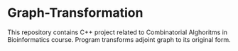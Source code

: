 # Graph-Transformation

This repository contains C++ project related to Combinatorial Alghoritms in Bioinformatics course. Program transforms adjoint graph to its original form.
